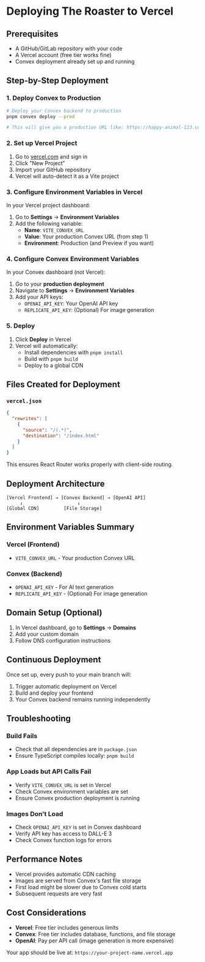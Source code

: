 # Deploying The Roaster to Vercel

## Prerequisites
- A GitHub/GitLab repository with your code
- A Vercel account (free tier works fine)
- Convex deployment already set up and running

## Step-by-Step Deployment

### 1. Deploy Convex to Production
```bash
# Deploy your Convex backend to production
pnpm convex deploy --prod

# This will give you a production URL like: https://happy-animal-123.convex.cloud
```

### 2. Set up Vercel Project
1. Go to [vercel.com](https://vercel.com) and sign in
2. Click "New Project"
3. Import your GitHub repository
4. Vercel will auto-detect it as a Vite project

### 3. Configure Environment Variables in Vercel
In your Vercel project dashboard:

1. Go to **Settings** → **Environment Variables**
2. Add the following variable:
   - **Name**: `VITE_CONVEX_URL`
   - **Value**: Your production Convex URL (from step 1)
   - **Environment**: Production (and Preview if you want)

### 4. Configure Convex Environment Variables
In your Convex dashboard (not Vercel):

1. Go to your **production deployment**
2. Navigate to **Settings** → **Environment Variables**
3. Add your API keys:
   - `OPENAI_API_KEY`: Your OpenAI API key
   - `REPLICATE_API_KEY`: (Optional) For image generation

### 5. Deploy
1. Click **Deploy** in Vercel
2. Vercel will automatically:
   - Install dependencies with `pnpm install`
   - Build with `pnpm build`
   - Deploy to a global CDN

## Files Created for Deployment

### `vercel.json`
```json
{
  "rewrites": [
    {
      "source": "/(.*)",
      "destination": "/index.html"
    }
  ]
}
```
This ensures React Router works properly with client-side routing.

## Deployment Architecture

```
[Vercel Frontend] → [Convex Backend] → [OpenAI API]
     ↓                    ↓
[Global CDN]         [File Storage]
```

## Environment Variables Summary

### Vercel (Frontend)
- `VITE_CONVEX_URL` - Your production Convex URL

### Convex (Backend) 
- `OPENAI_API_KEY` - For AI text generation
- `REPLICATE_API_KEY` - (Optional) For image generation

## Domain Setup (Optional)

1. In Vercel dashboard, go to **Settings** → **Domains**
2. Add your custom domain
3. Follow DNS configuration instructions

## Continuous Deployment

Once set up, every push to your main branch will:
1. Trigger automatic deployment on Vercel
2. Build and deploy your frontend
3. Your Convex backend remains running independently

## Troubleshooting

### Build Fails
- Check that all dependencies are in `package.json`
- Ensure TypeScript compiles locally: `pnpm build`

### App Loads but API Calls Fail
- Verify `VITE_CONVEX_URL` is set in Vercel
- Check Convex environment variables are set
- Ensure Convex production deployment is running

### Images Don't Load
- Check `OPENAI_API_KEY` is set in Convex dashboard
- Verify API key has access to DALL-E 3
- Check Convex function logs for errors

## Performance Notes

- Vercel provides automatic CDN caching
- Images are served from Convex's fast file storage
- First load might be slower due to Convex cold starts
- Subsequent requests are very fast

## Cost Considerations

- **Vercel**: Free tier includes generous limits
- **Convex**: Free tier includes database, functions, and file storage
- **OpenAI**: Pay per API call (image generation is more expensive)

Your app should be live at: `https://your-project-name.vercel.app`